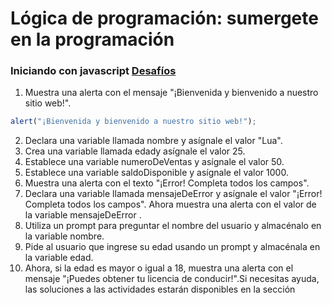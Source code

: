 # Lógica de programación: sumergete en la programación

### Iniciando con javascript [Desafíos](Iniciando_con_javascript.js)

1. Muestra una alerta con el mensaje "¡Bienvenida y bienvenido a nuestro sitio web!".

```javascript
alert("¡Bienvenida y bienvenido a nuestro sitio web!");
```
2. Declara una variable llamada nombre y asígnale el valor "Lua".
3. Crea una variable llamada edady asígnale el valor 25.
4. Establece una variable numeroDeVentas y asígnale el valor 50.
5. Establece una variable saldoDisponible y asígnale el valor 1000.
6. Muestra una alerta con el texto "¡Error! Completa todos los campos".
7. Declara una variable llamada mensajeDeError y asígnale el valor "¡Error! Completa todos los campos". Ahora muestra una alerta con el valor de la variable mensajeDeError .
8. Utiliza un prompt para preguntar el nombre del usuario y almacénalo en la variable nombre.
9. Pide al usuario que ingrese su edad usando un prompt y almacénala en la variable edad.
10. Ahora, si la edad es mayor o igual a 18, muestra una alerta con el mensaje "¡Puedes obtener tu licencia de conducir!".Si necesitas ayuda, las soluciones a las actividades estarán disponibles en la sección
